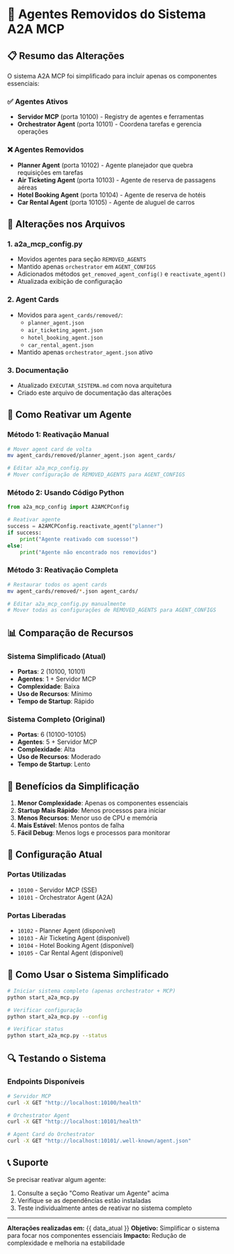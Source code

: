 # 🔄 Agentes Removidos do Sistema A2A MCP

## 📋 Resumo das Alterações

O sistema A2A MCP foi simplificado para incluir apenas os componentes essenciais:

### ✅ Agentes Ativos
- **Servidor MCP** (porta 10100) - Registry de agentes e ferramentas
- **Orchestrator Agent** (porta 10101) - Coordena tarefas e gerencia operações

### ❌ Agentes Removidos
- **Planner Agent** (porta 10102) - Agente planejador que quebra requisições em tarefas
- **Air Ticketing Agent** (porta 10103) - Agente de reserva de passagens aéreas
- **Hotel Booking Agent** (porta 10104) - Agente de reserva de hotéis
- **Car Rental Agent** (porta 10105) - Agente de aluguel de carros

## 📂 Alterações nos Arquivos

### 1. a2a_mcp_config.py
- Movidos agentes para seção `REMOVED_AGENTS`
- Mantido apenas `orchestrator` em `AGENT_CONFIGS`
- Adicionados métodos `get_removed_agent_config()` e `reactivate_agent()`
- Atualizada exibição de configuração

### 2. Agent Cards
- Movidos para `agent_cards/removed/`:
  - `planner_agent.json`
  - `air_ticketing_agent.json`
  - `hotel_booking_agent.json`
  - `car_rental_agent.json`
- Mantido apenas `orchestrator_agent.json` ativo

### 3. Documentação
- Atualizado `EXECUTAR_SISTEMA.md` com nova arquitetura
- Criado este arquivo de documentação das alterações

## 🔄 Como Reativar um Agente

### Método 1: Reativação Manual
```bash
# Mover agent card de volta
mv agent_cards/removed/planner_agent.json agent_cards/

# Editar a2a_mcp_config.py
# Mover configuração de REMOVED_AGENTS para AGENT_CONFIGS
```

### Método 2: Usando Código Python
```python
from a2a_mcp_config import A2AMCPConfig

# Reativar agente
success = A2AMCPConfig.reactivate_agent("planner")
if success:
    print("Agente reativado com sucesso!")
else:
    print("Agente não encontrado nos removidos")
```

### Método 3: Reativação Completa
```bash
# Restaurar todos os agent cards
mv agent_cards/removed/*.json agent_cards/

# Editar a2a_mcp_config.py manualmente
# Mover todas as configurações de REMOVED_AGENTS para AGENT_CONFIGS
```

## 📊 Comparação de Recursos

### Sistema Simplificado (Atual)
- **Portas**: 2 (10100, 10101)
- **Agentes**: 1 + Servidor MCP
- **Complexidade**: Baixa
- **Uso de Recursos**: Mínimo
- **Tempo de Startup**: Rápido

### Sistema Completo (Original)
- **Portas**: 6 (10100-10105)
- **Agentes**: 5 + Servidor MCP
- **Complexidade**: Alta
- **Uso de Recursos**: Moderado
- **Tempo de Startup**: Lento

## 🎯 Benefícios da Simplificação

1. **Menor Complexidade**: Apenas os componentes essenciais
2. **Startup Mais Rápido**: Menos processos para iniciar
3. **Menos Recursos**: Menor uso de CPU e memória
4. **Mais Estável**: Menos pontos de falha
5. **Fácil Debug**: Menos logs e processos para monitorar

## 📝 Configuração Atual

### Portas Utilizadas
- `10100` - Servidor MCP (SSE)
- `10101` - Orchestrator Agent (A2A)

### Portas Liberadas
- `10102` - Planner Agent (disponível)
- `10103` - Air Ticketing Agent (disponível)
- `10104` - Hotel Booking Agent (disponível)
- `10105` - Car Rental Agent (disponível)

## 🚀 Como Usar o Sistema Simplificado

```bash
# Iniciar sistema completo (apenas orchestrator + MCP)
python start_a2a_mcp.py

# Verificar configuração
python start_a2a_mcp.py --config

# Verificar status
python start_a2a_mcp.py --status
```

## 🔍 Testando o Sistema

### Endpoints Disponíveis
```bash
# Servidor MCP
curl -X GET "http://localhost:10100/health"

# Orchestrator Agent
curl -X GET "http://localhost:10101/health"

# Agent Card do Orchestrator
curl -X GET "http://localhost:10101/.well-known/agent.json"
```

## 📞 Suporte

Se precisar reativar algum agente:
1. Consulte a seção "Como Reativar um Agente" acima
2. Verifique se as dependências estão instaladas
3. Teste individualmente antes de reativar no sistema completo

---

**Alterações realizadas em:** {{ data_atual }}
**Objetivo:** Simplificar o sistema para focar nos componentes essenciais
**Impacto:** Redução de complexidade e melhoria na estabilidade 